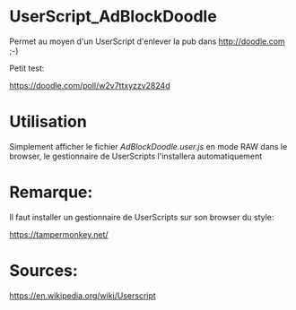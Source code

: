# UserScript_AdBlockDoodle

Permet au moyen d'un UserScript d'enlever la pub dans http://doodle.com ;-)

Petit test:

https://doodle.com/poll/w2v7ttxyzzv2824d

# Utilisation
Simplement afficher le fichier *AdBlockDoodle.user.js* en mode RAW dans le browser, le gestionnaire de UserScripts l'installera automatiquement

# Remarque:
Il faut installer un gestionnaire de UserScripts sur son browser du style:

https://tampermonkey.net/

# Sources:

https://en.wikipedia.org/wiki/Userscript
